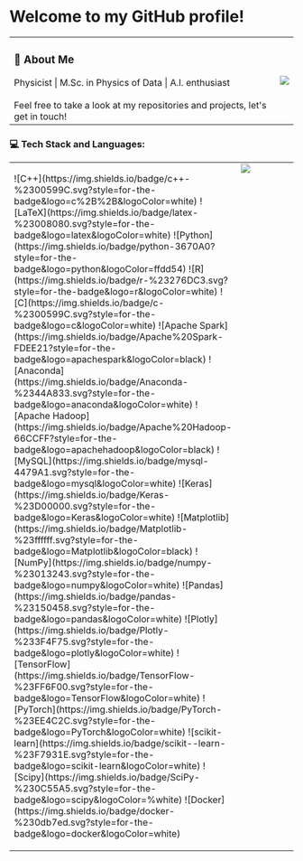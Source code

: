 # Welcome to my GitHub profile!

<table>
  <tr>
    <td valign="top">
      <h3>🚀 About Me</h3>
      Physicist | M.Sc. in Physics of Data | A.I. enthusiast <br><br>Feel free to take a look at my repositories and projects, let's get in touch!
    </td>
    <td>
      <img align="right" src="https://github-readme-stats.vercel.app/api?username=Filippo-Festa&theme=vue-dark&show_icons=true&hide_border=true&count_private=true"/>
    </td>
  </tr>
</table>

### 💻 Tech Stack and Languages:
<table>
  <tr>
    <td valign="top" width="50%">
      <p align="left">
        ![C++](https://img.shields.io/badge/c++-%2300599C.svg?style=for-the-badge&logo=c%2B%2B&logoColor=white) 
        ![LaTeX](https://img.shields.io/badge/latex-%23008080.svg?style=for-the-badge&logo=latex&logoColor=white) 
        ![Python](https://img.shields.io/badge/python-3670A0?style=for-the-badge&logo=python&logoColor=ffdd54) 
        ![R](https://img.shields.io/badge/r-%23276DC3.svg?style=for-the-badge&logo=r&logoColor=white) 
        ![C](https://img.shields.io/badge/c-%2300599C.svg?style=for-the-badge&logo=c&logoColor=white) 
        ![Apache Spark](https://img.shields.io/badge/Apache%20Spark-FDEE21?style=for-the-badge&logo=apachespark&logoColor=black) 
        ![Anaconda](https://img.shields.io/badge/Anaconda-%2344A833.svg?style=for-the-badge&logo=anaconda&logoColor=white) 
        ![Apache Hadoop](https://img.shields.io/badge/Apache%20Hadoop-66CCFF?style=for-the-badge&logo=apachehadoop&logoColor=black) 
        ![MySQL](https://img.shields.io/badge/mysql-4479A1.svg?style=for-the-badge&logo=mysql&logoColor=white) 
        ![Keras](https://img.shields.io/badge/Keras-%23D00000.svg?style=for-the-badge&logo=Keras&logoColor=white) 
        ![Matplotlib](https://img.shields.io/badge/Matplotlib-%23ffffff.svg?style=for-the-badge&logo=Matplotlib&logoColor=black) 
        ![NumPy](https://img.shields.io/badge/numpy-%23013243.svg?style=for-the-badge&logo=numpy&logoColor=white) 
        ![Pandas](https://img.shields.io/badge/pandas-%23150458.svg?style=for-the-badge&logo=pandas&logoColor=white) 
        ![Plotly](https://img.shields.io/badge/Plotly-%233F4F75.svg?style=for-the-badge&logo=plotly&logoColor=white) 
        ![TensorFlow](https://img.shields.io/badge/TensorFlow-%23FF6F00.svg?style=for-the-badge&logo=TensorFlow&logoColor=white) 
        ![PyTorch](https://img.shields.io/badge/PyTorch-%23EE4C2C.svg?style=for-the-badge&logo=PyTorch&logoColor=white) 
        ![scikit-learn](https://img.shields.io/badge/scikit--learn-%23F7931E.svg?style=for-the-badge&logo=scikit-learn&logoColor=white) 
        ![Scipy](https://img.shields.io/badge/SciPy-%230C55A5.svg?style=for-the-badge&logo=scipy&logoColor=%white) 
        ![Docker](https://img.shields.io/badge/docker-%230db7ed.svg?style=for-the-badge&logo=docker&logoColor=white)
      </p>
    </td>
    <td valign="top" width="50%">
      <img align="left" src="https://github-readme-stats.vercel.app/api/top-langs/?username=Filippo-Festa&layout=compact&theme=vue-dark&hide_border=true"/>
    </td>
  </tr>
</table>
